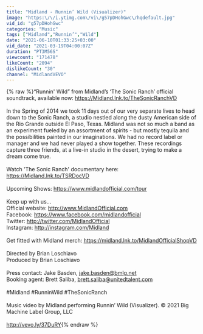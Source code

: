 ```yaml
---
title: "Midland - Runnin’ Wild (Visualizer)"
image: "https:\/\/i.ytimg.com\/vi\/g57pDHohGwc\/hqdefault.jpg"
vid_id: "g57pDHohGwc"
categories: "Music"
tags: ["Midland","Runnin’","Wild"]
date: "2021-06-10T01:33:25+03:00"
vid_date: "2021-03-19T04:00:07Z"
duration: "PT3M56S"
viewcount: "171478"
likeCount: "2094"
dislikeCount: "30"
channel: "MidlandVEVO"
---
```

{% raw %}“Runnin' Wild” from Midland’s ‘The Sonic Ranch’ official soundtrack, available now: <a rel="nofollow" target="blank" href="https://Midland.lnk.to/TheSonicRanchVD">https://Midland.lnk.to/TheSonicRanchVD</a><br /> <br />In the Spring of 2014 we took 11 days out of our very separate lives to head down to the Sonic Ranch, a studio nestled along the dusty American side of the Rio Grande outside El Paso, Texas.  Midland was not so much a band as an experiment fueled by an assortment of spirits - but mostly tequila and the possibilities painted in our imaginations. We had no record label or manager and we had never played a show together. These recordings capture three friends, at a live-in studio in the desert, trying to make a dream come true.<br /> <br />Watch 'The Sonic Ranch' documentary here: <a rel="nofollow" target="blank" href="https://Midland.lnk.to/TSRDocVD">https://Midland.lnk.to/TSRDocVD</a><br />  <br />Upcoming Shows: <a rel="nofollow" target="blank" href="https://www.midlandofficial.com/tour​">https://www.midlandofficial.com/tour​</a><br /> <br />Keep up with us... <br />Official website: <a rel="nofollow" target="blank" href="http://www.MidlandOfficial.com">http://www.MidlandOfficial.com</a><br />Facebook: <a rel="nofollow" target="blank" href="https://www.facebook.com/midlandofficial​">https://www.facebook.com/midlandofficial​</a> <br />Twitter: <a rel="nofollow" target="blank" href="http://twitter.com/MidlandOfficial​">http://twitter.com/MidlandOfficial​</a> <br />Instagram: <a rel="nofollow" target="blank" href="http://instagram.com/Midland​">http://instagram.com/Midland​</a> <br /> <br />Get fitted with Midland merch: <a rel="nofollow" target="blank" href="https://midland.lnk.to/MidlandOfficialShopVD">https://midland.lnk.to/MidlandOfficialShopVD</a><br /> <br />Directed by Brian Loschiavo<br />Produced by Brian Loschiavo<br /><br />Press contact: Jake Basden, jake.basden@bmlg.net<br />Booking agent: Brett Saliba, brett.saliba@unitedtalent.com<br /> <br />#Midland #RunninWild #TheSonicRanch<br /><br />Music video by Midland performing Runnin’ Wild (Visualizer). © 2021 Big Machine Label Group, LLC<br /><br /><a rel="nofollow" target="blank" href="http://vevo.ly/37DuRY">http://vevo.ly/37DuRY</a>{% endraw %}
